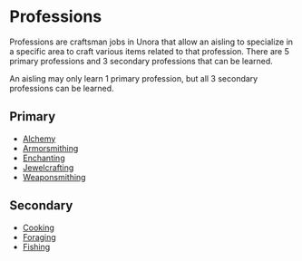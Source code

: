 # Professions

Professions are craftsman jobs in Unora that allow an aisling to specialize in a specific area to craft various items related to that profession. There are 5 primary professions and 3 secondary professions that can be learned.

An aisling may only learn 1 primary profession, but all 3 secondary professions can be learned.

## Primary

- [Alchemy](./alchemy.md)
- [Armorsmithing](./armorsmithing.md)
- [Enchanting](./enchanting.md)
- [Jewelcrafting](./jewelcrafting.md)
- [Weaponsmithing](./weaponsmithing.md)

## Secondary

- [Cooking](./cooking.md)
- [Foraging](./foraging.md)
- [Fishing](./fishing.md)
